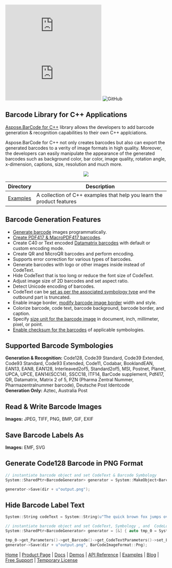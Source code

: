 ![Nuget](https://img.shields.io/nuget/v/Aspose.barcode.Cpp) ![Nuget](https://img.shields.io/nuget/dt/Aspose.barcode.Cpp) ![GitHub](https://img.shields.io/github/license/aspose-barcode/Aspose.Barcode-for-C)
## Barcode Library for C++ Applications

[Aspose.BarCode for C++](https://products.aspose.com/barcode/cpp) library allows the developers to add barcode generation & recognition capabilities to their own C++ applciations.

Aspose.BarCode for C++ not only creates barcodes but also can export the generated barcodes to a verity of image formats in high quality. Moreover, the developers can easily manipulate the appearance of the generated barcodes such as background color, bar color, image quality, rotation angle, x-dimension, captions, size, resolution and much more.

<p align="center">
<a title="Download complete Aspose.BarCode for C++ source code" href="https://github.com/aspose-barcode/Aspose.Barcode-for-C/archive/master.zip">
	<img src="https://raw.github.com/AsposeExamples/java-examples-dashboard/master/images/downloadZip-Button-Large.png" />
  </a>
</p>

Directory | Description
--------- | -----------
[Examples](Examples)  | A collection of C++ examples that help you learn the product features


## Barcode Generation Features

- [Generate barcode](https://docs.aspose.com/barcode/cpp/generate-barcodes-with-aspose-barcode-apis/) images programmatically.
- [Create PDF417 & MacroPDF417 barcodes](https://docs.aspose.com/barcode/cpp/pdf417-and-macropdf417-barcode/).
- Create C40 or Text encoded [Datamatrix barcodes](https://docs.aspose.com/barcode/cpp/datamatrix-barcode/) with default or custom encoding mode.
- Create QR and MicroQR barcodes and perform encoding.
- Supports error correction for various types of barcodes.
- Generate barcodes with logo or other images inside instead of CodeText.
- Hide CodeText that is too long or reduce the font size of CodeText.
- Adjust image size of 2D barcodes and set aspect ratio.
- Detect Unicode encoding of barcodes.
- CodeText can be [set as per the associated symbology type](https://docs.aspose.com/barcode/cpp/symbologies-for-barcodes/) and the outbound part is truncated.
- Enable image border, [modify barcode image border](https://docs.aspose.com/barcode/cpp/image-formatting-and-display-settings/) width and style.
- Colorize barcode, code text, barcode background, barcode border, and caption.
- Specify [size unit for the barcode image](https://docs.aspose.com/barcode/cpp/image-formatting-and-display-settings/) in document, inch, millimeter, pixel, or point.
- [Enable checksum for the barcodes](https://docs.aspose.com/barcode/cpp/use-checksum-and-supplement-data/) of applicable symbologies.

## Supported Barcode Symbologies

**Generation & Recognition:** Code128, Code39 Standard, Code39 Extended, Code93 Standard, Code93 Extended, Code11, Codabar, BooklandEAN, EAN13, EAN8, EAN128, Interleaved2of5, Standard2of5, MSI, Postnet, Planet, UPCA, UPCE, EAN14(SCC14), SSCC18, ITF14, BarCode supplement, Pdf417, QR, Datamatrix, Matrix 2 of 5, PZN (Pharma Zentral Nummer, Pharmazentralnummer barcode), Deutsche Post Identcode\
**Generation Only:** Aztec, Australia Post

## Read & Write Barcode Images

**Images:** JPEG, TIFF, PNG, BMP, GIF, EXIF

## Save Barcode Labels As

**Images:** EMF, SVG

## Generate Code128 Barcode in PNG Format

```c++
// instantiate barcode object and set CodeText & Barcode Symbology
System::SharedPtr<BarcodeGenerator> generator = System::MakeObject<BarcodeGenerator>(EncodeTypes::Code128, u"1234");

generator->Save(dir + u"output.png");
```

## Hide Barcode Label Text

```c++
System::String codeText = System::String(u"The quick brown fox jumps over the lazy dog\n") + u"The quick brown fox jumps over the lazy dog\n";

// instantiate barcode object and set CodeText, Symbology , and  CodeLocation
System::SharedPtr<BarcodeGenerator> generator = [&] { auto tmp_0 = System::MakeObject<BarcodeGenerator>(EncodeTypes::DataMatrix, codeText); 

tmp_0->get_Parameters()->get_Barcode()->get_CodeTextParameters()->set_Location(CodeLocation::None); return tmp_0; }();
generator->Save(dir + u"output.png", BarCodeImageFormat::Png);
```

[Home](https://www.aspose.com/) | [Product Page](https://products.aspose.com/barcode/cpp) | [Docs](https://docs.aspose.com/barcode/cpp/) | [Demos](https://products.aspose.app/barcode/family) | [API Reference](https://apireference.aspose.com/barcode/cpp) | [Examples](https://github.com/aspose-barcode/Aspose.Barcode-for-C) | [Blog](https://blog.aspose.com/category/barcode/) | [Free Support](https://forum.aspose.com/c/barcode) | [Temporary License](https://purchase.aspose.com/temporary-license)

